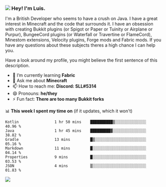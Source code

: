 <h3 style="margin: auto;"><img src="https://avatars.githubusercontent.com/u/39528861?s=48&v=4" ></img> Hey! I'm Luis.</h3>

I'm a British Developer who seems to have a crush on Java. I have a great interest in Minecraft and the code that surrounds it. I have an obsession with creating Bukkit plugins (or Spigot or Paper or Tuinity or Airplane or Purpur), BungeeCord plugins (or Waterfall or Travertine or FlameCord), Minestom extensions, Velocity plugins, Forge mods and Fabric mods. If you have any questions about these subjects theres a high chance I can help you.
  
Have a look around my profile, you might believe the first sentence of this description.

- 🌱 I’m currently learning **Fabric**
- 💬 Ask me about **Minecraft**
- 📫 How to reach me: **Discord: SLL#5314**
- 😄 Pronouns: **he/they**
- ⚡ Fun fact: **There are too many Bukkit forks**

📊 **This week I spent my time on** (if it updates, which it won't)
<!--START_SECTION:waka-->

```text
Kotlin                1 hr 50 mins    ██████████▒░░░░░░░░░░░░░░   40.96 %
Java                  1 hr 45 mins    █████████▓░░░░░░░░░░░░░░░   38.82 %
Gradle                13 mins         █▒░░░░░░░░░░░░░░░░░░░░░░░   05.16 %
Markdown              11 mins         █░░░░░░░░░░░░░░░░░░░░░░░░   04.14 %
Properties            9 mins          █░░░░░░░░░░░░░░░░░░░░░░░░   03.53 %
JSON                  4 mins          ▒░░░░░░░░░░░░░░░░░░░░░░░░   01.83 %
```

<!--END_SECTION:waka-->

<a href="https://sllcoding.dev"><img src="https://github-readme-stats.vercel.app/api?username=SLLCoding&show_icons=true&theme=great-gatsby" /></a>
